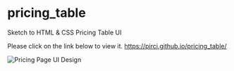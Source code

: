 # pricing_table

Sketch to HTML & CSS Pricing Table UI

Please click on the link below to view it.
https://pirci.github.io/pricing_table/


![Pricing Page UI Design](https://user-images.githubusercontent.com/43238947/111435290-e532e600-8700-11eb-9bf7-18a9f598ef0f.png)

